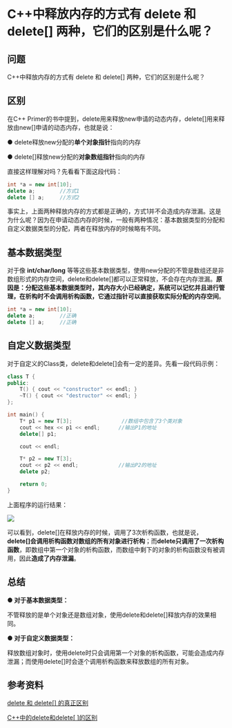 # C++中释放内存的方式有 delete 和 delete\[\] 两种，它们的区别是什么呢？

## 问题

C++中释放内存的方式有 delete 和 delete\[\] 两种，它们的区别是什么呢？

## 区别

在C++ Primer的书中提到，delete用来释放new申请的动态内存，delete\[\]用来释放由new\[\]申请的动态内存，也就是说：

● delete释放new分配的**单个对象指针**指向的内存

● delete\[\]释放new分配的**对象数组指针**指向的内存

直接这样理解对吗？先看看下面这段代码：

```cpp
int *a = new int[10];
delete a;        //方式1
delete [] a;     //方式2
```

事实上，上面两种释放内存的方式都是正确的，方式1并不会造成内存泄漏。这是为什么呢？因为在申请动态内存的时候，一般有两种情况：基本数据类型的分配和自定义数据类型的分配，两者在释放内存的时候略有不同。

## 基本数据类型

对于像 **int/char/long** 等等这些基本数据类型，使用new分配的不管是数组还是非数组形式的内存空间，delete和delete\[\]都可以正常释放，不会存在内存泄漏。**原因是：分配这些基本数据类型时，其内存大小已经确定，系统可以记忆并且进行管理，在析构时不会调用析构函数，它通过指针可以直接获取实际分配的内存空间**。

```cpp
int *a = new int[10];
delete a;        //正确
delete [] a;     //正确
```

## 自定义数据类型

对于自定义的Class类，delete和delete\[\]会有一定的差异。先看一段代码示例：

```cpp
class T {
public:
    T() { cout << "constructor" << endl; }
    ~T() { cout << "destructor" << endl; }
};

int main() {
    T* p1 = new T[3];                //数组中包含了3个类对象
    cout << hex << p1 << endl;      //输出P1的地址
    delete[] p1;

    cout << endl;

    T* p2 = new T[3];
    cout << p2 << endl;             //输出P2的地址
    delete p2;

    return 0;
}
```

上面程序的运行结果：

![](https://i.loli.net/2020/05/22/mIwzKtRjFVMYTJX.png)

可以看到，delete\[\]在释放内存的时候，调用了3次析构函数，也就是说，**delete\[\]会调用析构函数对数组的所有对象进行析构**；而**delete只调用了一次析构函数**，即数组中第一个对象的析构函数，而数组中剩下的对象的析构函数没有被调用，因此**造成了内存泄漏**。

## 总结

**● 对于基本数据类型：**

不管释放的是单个对象还是数组对象，使用delete和delete\[\]释放内存的效果相同。

**● 对于自定义数据类型：**

释放数组对象时，使用delete时只会调用第一个对象的析构函数，可能会造成内存泄漏；而使用delete\[\]时会逐个调用析构函数来释放数组的所有对象。

## 参考资料

[delete 和 delete\[\] 的真正区别](https://www.cnblogs.com/wangjian8888/p/7905176.html)

[C++中的delete和delete\[ \]的区别](https://blog.csdn.net/u012936940/article/details/80919880)

